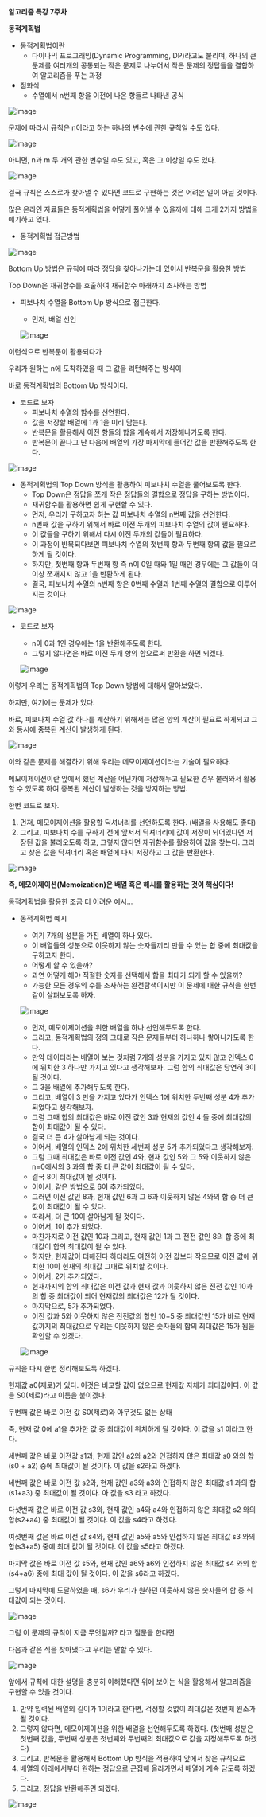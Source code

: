 **알고리즘 특강 7주차**

**동적계획법**

- 동적계획법이란
  - 다이나믹 프로그래밍(Dynamic Programming, DP)라고도 불리며,
    하나의 큰 문제를 여러개의 공통되는 작은 문제로 나누어서
    작은 문제의 정답들을 결합하여 알고리즘을 푸는 과정
- 점화식
  - 수열에서 n번째 항을 이전에 나온 항들로 나타낸 공식

![image](https://user-images.githubusercontent.com/78403443/116979662-3d996380-ad00-11eb-8f45-6419d72b8983.png)

문제에 따라서 규칙은 n이라고 하는 하나의 변수에 관한 규칙일 수도 있다.

![image](https://user-images.githubusercontent.com/78403443/116979796-64579a00-ad00-11eb-8b75-2af72e6b9475.png)

아니면, n과 m 두 개의 관한 변수일 수도 있고, 혹은 그 이상일 수도 있다.

![image](https://user-images.githubusercontent.com/78403443/116979901-881ae000-ad00-11eb-8acf-317d78b90dd0.png)

결국 규칙은 스스로가 찾아낼 수 있다면 코드로 구현하는 것은 어려운 일이 아닐 것이다.

많은 온라인 자료들은 동적계획법을 어떻게 풀어낼 수 있을까에 대해 크게 2가지 방법을 얘기하고 있다.



- 동적계획법 접근방법

![image](https://user-images.githubusercontent.com/78403443/116980036-b4cef780-ad00-11eb-8254-a2a914a5f9f4.png)

Bottom Up 방법은 규칙에 따라 정답을 찾아나가는데 있어서 반복문을 활용한 방법

Top Down은 재귀함수를 호출하여 재귀함수 아래까지 조사하는 방법



- 피보나치 수열을 Bottom Up 방식으로 접근한다.

  - 먼저, 배열 선언

  ![image](https://user-images.githubusercontent.com/78403443/116980362-18f1bb80-ad01-11eb-95d9-7259f649e354.png)

이런식으로 반복문이 활용되다가

우리가 원하는 n에 도착하였을 때 그 값을 리턴해주는 방식이 

바로 동적계획법의 Bottom Up 방식이다.



- 코드로 보자
  - 피보나치 수열의 함수를 선언한다.
  - 값을 저장할 배열에 1과 1을 미리 담는다.
  - 반복문을 활용해서 이전 항들의 합을 계속해서 저장해나가도록 한다.
  - 반복문이 끝나고 난 다음에 배열의 가장 마지막에 들어간 값을 반환해주도록 한다.

![image](https://user-images.githubusercontent.com/78403443/116980703-8271ca00-ad01-11eb-912d-9490f63e7d23.png)





- 동적계획법의 Top Down 방식을 활용하여 피보나치 수열을 풀어보도록 한다.
  - Top Down은 정답을 쪼개 작은 정답들의 결합으로 정답을 구하는 방법이다.
  - 재귀함수를 활용하면 쉽게 구현할 수 있다.
  - 먼저, 우리가 구하고자 하는 값 피보나치 수열의 n번째 값을 선언한다.
  - n번째 값을 구하기 위해서 바로 이전 두개의 피보나치 수열의 값이 필요하다.
  - 이 값들을 구하기 위해서 다시 이전 두개의 값들이 필요하다. 
  - 이 과정이 반복되다보면 피보나치 수열의 첫번째 항과 두번째 항의 값을 필요로 하게 될 것이다.
  - 하지만, 첫번째 항과 두번째 항 즉 n이 0일 때와 1일 때인 경우에는 그 값들이 더이상 쪼개지지 않고 1을 반환하게 된다.
  - 결국, 피보나치 수열의 n번째 항은 0번째 수열과 1번째 수열의 결합으로 이루어지는 것이다.

![image](https://user-images.githubusercontent.com/78403443/116981290-425f1700-ad02-11eb-8305-93f9d0a1995c.png)



- 코드로 보자

  - n이 0과 1인 경우에는 1을 반환해주도록 한다.
  - 그렇지 않다면은 바로 이전 두개 항의 합으로써 반환을 하면 되겠다.

  ![image](https://user-images.githubusercontent.com/78403443/116981464-7a665a00-ad02-11eb-858c-29c80a629946.png)

이렇게 우리는 동적계획법의 Top Down 방법에 대해서 알아보았다. 

하지만, 여기에는 문제가 있다. 

바로, 피보나치 수열 값 하나를 계산하기 위해서는 많은 양의 계산이 필요로 하게되고 그와 동시에 중복된 계산이 발생하게 된다.

![image](https://user-images.githubusercontent.com/78403443/116981621-bd283200-ad02-11eb-95d1-81242138962a.png)

이와 같은 문제를 해결하기 위해 우리는 메모이제이션이라는 기술이 필요하다.

메모이제이션이란 앞에서 했던 계산을 어딘가에 저장해두고 필요한 경우 불러와서 활용할 수 있도록 하여 중복된 계산이 발생하는 것을 방지하는 방법.

한번 코드로 보자.

1. 먼저, 메모이제이션을 활용할 딕셔너리를 선언하도록 한다. (배열을 사용해도 좋다)
2. 그리고, 피보나치 수를 구하기 전에 앞서서 딕셔너리에 값이 저장이 되어있다면 저장된 값을 불러오도록 하고,
   그렇지 않다면 재귀함수를 활용하여 값을 찾는다. 그리고 찾은 값을 딕셔너리 혹은 배열에 다시 저장하고 그 값을 반환한다.

![image](https://user-images.githubusercontent.com/78403443/116982092-58210c00-ad03-11eb-8053-b5b8874959b0.png)

**즉, 메모이제이션(Memoization)은 배열 혹은 해시를 활용하는 것이 핵심이다!**



동적계획법을 활용한 조금 더 어려운 예시...

- 동적계획법 예시

  - 여기 7개의 성분을 가진 배열이 하나 있다.
  - 이 배열들의 성분으로 이웃하지 않는 숫자들끼리 만들 수 있는 합 중에 최대값을 구하고자 한다.
  - 어떻게 할 수 있을까?
  - 과연 어떻게 해야 적절한 숫자를 선택해서 합을 최대가 되게 할 수 있을까?
  - 가능한 모든 경우의 수를 조사하는 완전탐색이지만 이 문제에 대한 규칙을 한번 같이 살펴보도록 하자.

  ![image](https://user-images.githubusercontent.com/78403443/116984063-cb2b8200-ad05-11eb-8a90-f7ae9868c8d0.png)

  - 먼저, 메모이제이션을 위한 배열을 하나 선언해두도록 한다.
  - 그리고, 동적계획법의 정의 그대로 작은 문제들부터 하나하나 쌓아나가도록 한다.
  - 만약 데이터라는 배열이 보는 것처럼 7개의 성분을 가지고 있지 않고 인덱스 0에 위치한 3 하나만 가지고 있다고 생각해보자. 그럼 합의 최대값은 당연히 3이 될 것이다. 
  - 그 3을 배열에 추가해두도록 한다.
  - 그리고, 배열이 3 만을 가지고 있다가 인덱스 1에 위치한 두번째 성분 4가 추가되었다고 생각해보자.
  - 그럼 그때 합의 최대값은 바로 이전 값인 3과 현재의 값인 4 둘 중에 최대값의 합이 최대값이 될 수 있다.
  - 결국 더 큰 4가 살아남게 되는 것이다.
  - 이어서, 배열의 인덱스 2에 위치한 세번째 성분 5가 추가되었다고 생각해보자.
  - 그럼 그때 최대값은 바로 이전 값인 4와, 현재 값인 5와 그 5와 이웃하지 않은 n=0에서의 3 과의 합 중 더 큰 값이 최대값이 될 수 있다.
  - 결국 8이 최대값이 될 것이다. 
  - 이어서, 같은 방법으로 6이 추가되었다. 
  - 그러면 이전 값인 8과, 현재 값인 6과 그 6과 이웃하지 않은 4와의 합 중 더 큰 값이 최대값이 될 수 있다.
  - 따라서, 더 큰 10이 살아남게 될 것이다.
  - 이어서, 1이 추가 되었다. 
  - 마찬가지로 이전 값인 10과 그리고, 현재 값인 1과 그 전전 값인 8의 합 중에 최대값이 합의 최대값이 될 수 있다. 
  - 하지만, 현재값이 더해진다 하더라도 여전히 이전 값보다 작으므로 이전 값에 위치한 10이 현재의 최대값 그대로 위치할 것이다. 
  - 이어서, 2가 추가되었다. 
  - 현재까지의 합의 최대값은 이전 값과 현재 값과 이웃하지 않은 전전 값인 10과의 합 중 최대값이 되어 현재값의 최대값은 12가 될 것이다.
  - 마지막으로, 5가 추가되었다.
  - 이전 값과 5와 이웃하지 않은 전전값의 합인 10+5 중 최대값인 15가 바로 현재값까지의 최대값으로 우리는 이웃하지 않은 숫자들의 합의 최대값은 15가 됨을 확인할 수 있겠다.

  ![image](https://user-images.githubusercontent.com/78403443/116985797-edbe9a80-ad07-11eb-8d7d-76b23105c24c.png)





규칙을 다시 한번 정리해보도록 하겠다.

현재값 a0(제로)가 있다. 이것은 비교할 값이 없으므로 현재값 자체가 최대값이다. 이 값을 S0(제로)라고 이름을 붙이겠다.

두번째 값은 바로 이전 값 S0(제로)와 아무것도 없는 상태 

즉, 현재 값 0에 a1을 추가한 값 중 최대값이 위치하게 될 것이다. 이 값을 s1 이라고 한다.

세번째 값은 바로 이전값 s1과, 현재 값인 a2와 a2와 인접하지 않은 최대값 s0 와의 합(s0 + a2) 중에 최대값이 될 것이다. 이 값을 s2라고 하겠다.

네번째 값은 바로 이전 값 s2와, 현재 값인 a3와 a3와 인접하지 않은 최대값 s1 과의 합(s1+a3) 중 최대값이 될 것이다. 아 값을 s3 라고 하겠다.

다섯번째 값은 바로 이전 값 s3와, 현재 값인 a4와 a4와 인접하지 않은 최대값 s2 와의 합(s2+a4) 중 최대값이 될 것이다. 이 값을 s4라고 하겠다.

여섯번째 값은 바로 이전 값 s4와, 현재 값인 a5와 a5와 인접하지 않은 최대값 s3 와의 합(s3+a5) 중에 최대 값이 될 것이다. 이 값을 s5라고 하겠다.

마지막 값은 바로 이전 값 s5와, 현재 값인 a6와 a6와 인접하지 않은 최대값 s4 와의 합(s4+a6) 중에 최대 값이 될 것이다. 이 값을 s6라고 하겠다.

그렇게 마지막에 도달하였을 때, s6가 우리가 원하던 이웃하지 않은 숫자들의 합 중 최대값이 되는 것이다.

![image](https://user-images.githubusercontent.com/78403443/116987233-c36ddc80-ad09-11eb-8b43-92e2adbd378f.png)

그럼 이 문제의 규칙이 지금 무엇일까? 라고 질문을 한다면

다음과 같은 식을 찾아냈다고 우리는 말할 수 있다.

![image](https://user-images.githubusercontent.com/78403443/116987311-db456080-ad09-11eb-81cf-7deb1bedb40f.png)

앞에서 규칙에 대한 설명을 충분히 이해했다면 위에 보이는 식을 활용해서 알고리즘을 구현할 수 있을 것이다.



1. 만약 입력된 배열의 길이가 1이라고 한다면, 걱정할 것없이 최대값은 첫번째 원소가 될 것이다.
2. 그렇지 않다면, 메모이제이션을 위한 배열을 선언해두도록 하겠다. (첫번째 성분은 첫번째 값을, 두번째 성분은 첫번째와 두번째의 최대값으로 값을 지정해두도록 하겠다)
3. 그리고, 반복문을 활용해서 Bottom Up 방식을 적용하여 앞에서 찾은 규칙으로 
4. 배열의 아래에서부터 원하는 정답으로 근접해 올라가면서 배열에 계속 담도록 하겠다.
5. 그리고, 정답을 반환해주면 되겠다.

![image](https://user-images.githubusercontent.com/78403443/116988178-fd8bae00-ad0a-11eb-852e-c6157d00c8ce.png)

